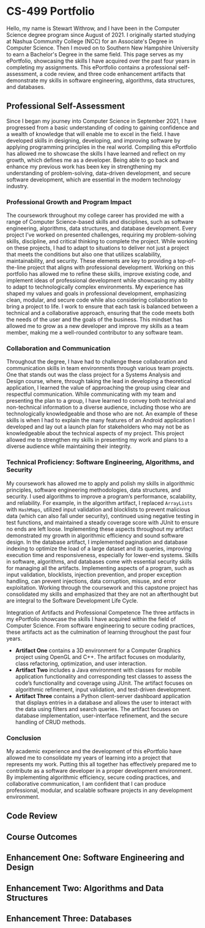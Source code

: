 # CS-499 Portfolio

Hello, my name is Stewart Withrow, and I have been in the Computer Science degree program since August of 2021. I originally started studying at Nashua Community College (NCC) for an Associate's Degree in Computer Science. Then I moved on to Southern New Hampshire University to earn a Bachelor's Degree in the same field. This page serves as my ePortfolio, showcasing the skills I have acquired over the past four years in completing my assignments. This ePortfolio contains a professional self-assessment, a code review, and three code enhancement artifacts that demonstrate my skills in software engineering, algorithms, data structures, and databases.

## Professional Self-Assessment

Since I began my journey into Computer Science in September 2021, I have progressed from a basic understanding of coding to gaining confidence and a wealth of knowledge that will enable me to excel in the field. I have developed skills in designing, developing, and improving software by applying programming principles in the real world.  Compiling this ePortfolio has allowed me to showcase the skills I have learned and reflect on my growth, which defines me as a developer. Being able to go back and enhance my previous work has been key in strengthening my understanding of problem-solving, data-driven development, and secure software development, which are essential in the modern technology industry.

### Professional Growth and Program Impact
The coursework throughout my college career has provided me with a range of Computer Science-based skills and disciplines, such as software engineering, algorithms, data structures, and database development. Every project I’ve worked on presented challenges, requiring my problem-solving skills, discipline, and critical thinking to complete the project. While working on these projects, I had to adapt to situations to deliver not just a project that meets the conditions but also one that utilizes scalability, maintainability, and security. These elements are key to providing a top-of-the-line project that aligns with professional development. Working on this portfolio has allowed me to refine these skills, improve existing code, and implement ideas of professional development while showcasing my ability to adapt to technologically complex environments.
My experience has shaped my values and goals in professional development, emphasizing clean, modular, and secure code while also considering collaboration to bring a project to life. I work to ensure that each task is balanced between a technical and a collaborative approach, ensuring that the code meets both the needs of the user and the goals of the business. This mindset has allowed me to grow as a new developer and improve my skills as a team member, making me a well-rounded contributor to any software team.

### Collaboration and Communication
Throughout the degree, I have had to challenge these collaboration and communication skills in team environments through various team projects. One that stands out was the class project for a Systems Analysis and Design course, where, through taking the lead in developing a theoretical application, I learned the value of approaching the group using clear and respectful communication. While communicating with my team and presenting the plan to a group, I have learned to convey both technical and non-technical information to a diverse audience, including those who are technologically knowledgeable and those who are not. An example of these skills is when I had to explain the many features of an Android application I developed and lay out a launch plan for stakeholders who may not be as knowledgeable about the technical aspects of my project. This project allowed me to strengthen my skills in presenting my work and plans to a diverse audience while maintaining their integrity.

### Technical Proficiency: Software Engineering, Algorithms, and Security
My coursework has allowed me to apply and polish my skills in algorithmic principles, software engineering methodologies, data structures, and security. I used algorithms to improve a program’s performance, scalability, and reliability. For example, in the algorithm artifact, I replaced ``ArrayLists`` with ``HashMaps``, utilized input validation and blocklists to prevent malicious data (which can also fall under security), continued using negative testing in test functions, and maintained a steady coverage score with JUnit to ensure no ends are left loose. Implementing these aspects throughout my artifact demonstrated my growth in algorithmic efficiency and sound software design. In the database artifact, I implemented pagination and database indexing to optimize the load of a large dataset and its queries, improving execution time and responsiveness, especially for lower-end systems. Skills in software, algorithms, and databases come with essential security skills for managing all the artifacts. Implementing aspects of a program, such as input validation, blocklists, injection prevention, and proper exception handling, can prevent injections, data corruption, misuse, and error exploitation. Working through the coursework and this capstone project has consolidated my skills and emphasized that they are not an afterthought but are integral to the Software Development Life Cycle.

Integration of Artifacts and Professional Competence
The three artifacts in my ePortfolio showcase the skills I have acquired within the field of Computer Science. From software engineering to secure coding practices, these artifacts act as the culmination of learning throughout the past four years.
- **Artifact One** contains a 3D environment for a Computer Graphics project using OpenGL and C++. The artifact focuses on modularity, class refactoring, optimization, and user interaction.
- **Artifact Two** includes a Java environment with classes for mobile application functionality and corresponding test classes to assess the code’s functionality and coverage using JUnit. The artifact focuses on algorithmic refinement, input validation, and test-driven development.
- **Artifact Three** contains a Python client-server dashboard application that displays entries in a database and allows the user to interact with the data using filters and search queries. The artifact focuses on database implementation, user-interface refinement, and the secure handling of CRUD methods. 

### Conclusion
My academic experience and the development of this ePortfolio have allowed me to consolidate my years of learning into a project that represents my work. Putting this all together has effectively prepared me to contribute as a software developer in a proper development environment. By implementing algorithmic efficiency, secure coding practices, and collaborative communication, I am confident that I can produce professional, modular, and scalable software projects in any development environment.

## Code Review

## Course Outcomes

## Enhancement One: Software Engineering and Design

## Enhancement Two: Algorithms and Data Structures

## Enhancement Three: Databases
